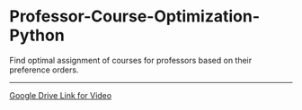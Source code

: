 # Professor-Course-Optimization-Python
Find optimal assignment of courses for professors based on their preference orders.
<hr>

[Google Drive Link for Video](https://drive.google.com/drive/folders/1A0UPx8TkQifRwjL4TJmwrLsamzGjs5_C?usp=sharing)
